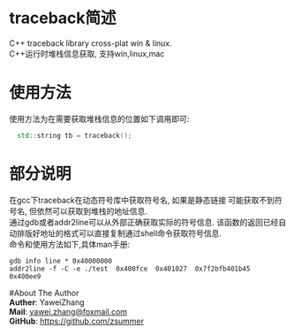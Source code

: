 # traceback简述  
C++ traceback library cross-plat win &amp; linux.  
C++运行时堆栈信息获取, 支持win,linux,mac  

# 使用方法  
使用方法为在需要获取堆栈信息的位置如下调用即可:  
``` C++   
  std::string tb = traceback();  
```  
  
# 部分说明  
在gcc下traceback在动态符号库中获取符号名, 如果是静态链接 可能获取不到符号名, 但依然可以获取到堆栈的地址信息.  
通过gdb或者addr2line可以从外部正确获取实际的符号信息. 该函数的返回已经自动排版好地址的格式可以直接复制通过shell命令获取符号信息.  
命令和使用方法如下,具体man手册:  
```shell  
gdb info line * 0x40000000
addr2line -f -C -e ./test  0x400fce  0x401027  0x7f2bfb401b45  0x400ee9
```
#About The Author  
**Auther**: YaweiZhang  
**Mail**: yawei.zhang@foxmail.com  
**GitHub**: https://github.com/zsummer  

